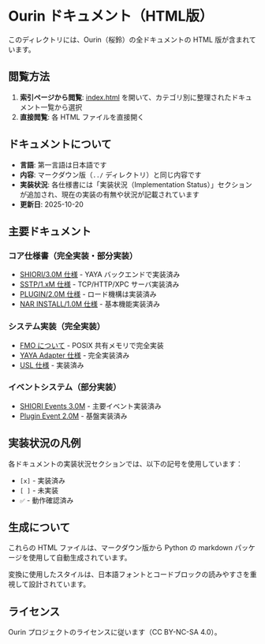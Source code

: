 # Ourin ドキュメント（HTML版）

このディレクトリには、Ourin（桜鈴）の全ドキュメントの HTML 版が含まれています。

## 閲覧方法

1. **索引ページから閲覧**: [index.html](index.html) を開いて、カテゴリ別に整理されたドキュメント一覧から選択
2. **直接閲覧**: 各 HTML ファイルを直接開く

## ドキュメントについて

- **言語**: 第一言語は日本語です
- **内容**: マークダウン版（`../` ディレクトリ）と同じ内容です
- **実装状況**: 各仕様書には「実装状況（Implementation Status）」セクションが追加され、現在の実装の有無や状況が記載されています
- **更新日**: 2025-10-20

## 主要ドキュメント

### コア仕様書（完全実装・部分実装）
- [SHIORI/3.0M 仕様](SHIORI_3.0M_SPEC.html) - YAYA バックエンドで実装済み
- [SSTP/1.xM 仕様](SSTP_1.xM_SPEC.html) - TCP/HTTP/XPC サーバ実装済み
- [PLUGIN/2.0M 仕様](SPEC_PLUGIN_2.0M.html) - ロード機構は実装済み
- [NAR INSTALL/1.0M 仕様](NAR_INSTALL_1.0M_SPEC.html) - 基本機能実装済み

### システム実装（完全実装）
- [FMO について](About_FMO.html) - POSIX 共有メモリで完全実装
- [YAYA Adapter 仕様](OURIN_YAYA_ADAPTER_SPEC_1.0M.html) - 完全実装済み
- [USL 仕様](OURIN_USL_1.0M_SPEC.html) - 実装済み

### イベントシステム（部分実装）
- [SHIORI Events 3.0M](OURIN_SHIORI_EVENTS_3.0M_SPEC.html) - 主要イベント実装済み
- [Plugin Event 2.0M](PLUGIN_EVENT_2.0M_SPEC.html) - 基盤実装済み

## 実装状況の凡例

各ドキュメントの実装状況セクションでは、以下の記号を使用しています：

- `[x]` - 実装済み
- `[ ]` - 未実装
- `✅` - 動作確認済み

## 生成について

これらの HTML ファイルは、マークダウン版から Python の markdown パッケージを使用して自動生成されています。

変換に使用したスタイルは、日本語フォントとコードブロックの読みやすさを重視して設計されています。

## ライセンス

Ourin プロジェクトのライセンスに従います（CC BY-NC-SA 4.0）。
